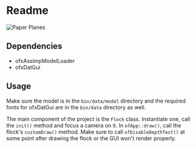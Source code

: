 # Readme

![Paper Planes](https://i.imgur.com/LpOuvEF.png)

## Dependencies
- ofxAssimpModelLoader
- ofxDatGui

## Usage

Make sure the model is in the `bin/data/model` directory and the required fonts for ofxDatGui are in the `bin/data` directory as well.

The main component of the project is the `Flock` class. Instantiate one, call the `init()` method  and focus a camera on it. In `ofApp::draw()`, call the flock's  `customDraw()` method.
Make sure to call `ofDisableDepthTest()` at some point after drawing the flock or the GUI won't render properly.
